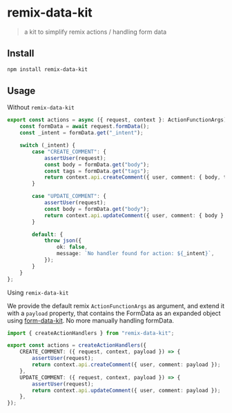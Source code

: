 # remix-data-kit

> a kit to simplify remix actions / handling form data

## Install

```sh
npm install remix-data-kit
```

## Usage

Without `remix-data-kit`

```ts
export const actions = async ({ request, context }: ActionFunctionArgs) => {
	const formData = await request.formData();
	const _intent = formData.get("_intent");

	switch (_intent) {
		case "CREATE_COMMENT": {
			assertUser(request);
			const body = formData.get("body");
			const tags = formData.get("tags");
			return context.api.createComment({ user, comment: { body, tags } });
		}

		case "UPDATE_COMMENT": {
			assertUser(request);
			const body = formData.get("body");
			return context.api.updateComment({ user, comment: { body } });
		}

		default: {
			throw json({
				ok: false,
				message: `No handler found for action: ${_intent}`,
			});
		}
	}
};
```

Using `remix-data-kit`

We provide the default remix `ActionFunctionArgs` as argument, and extend it with a `payload` property, that contains the FormData as an expanded object using [form-data-kit]. No more manually handling formData.

```ts
import { createActionHandlers } from "remix-data-kit";

export const actions = createActionHandlers({
	CREATE_COMMENT: ({ request, context, payload }) => {
		assertUser(request);
		return context.api.createComment({ user, comment: payload });
	},
	UPDATE_COMMENT: ({ request, context, payload }) => {
		assertUser(request);
		return context.api.updateComment({ user, comment: payload });
	},
});
```

[form-data-kit]: https://npmjs.com/form-data-kit

